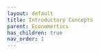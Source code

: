 ```yaml
---
layout: default
title: Introductory Concepts
parent: Economertics
has_children: true
nav_order: 1
---
```

